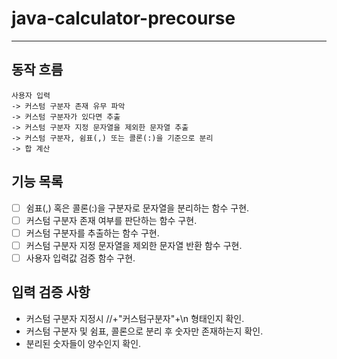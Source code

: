 # java-calculator-precourse

---
## 동작 흐름
```
사용자 입력 
-> 커스텀 구분자 존재 유무 파악 
-> 커스텀 구분자가 있다면 추출 
-> 커스텀 구분자 지정 문자열을 제외한 문자열 추출 
-> 커스텀 구분자, 쉼표(,) 또는 콜론(:)을 기준으로 분리 
-> 합 계산 
```

## 기능 목록
- [ ] 쉼표(,) 혹은 콜론(:)을 구분자로 문자열을 분리하는 함수 구현.
- [ ] 커스텀 구분자 존재 여부를 판단하는 함수 구현. 
- [ ] 커스텀 구분자를 추출하는 함수 구현.
- [ ] 커스텀 구분자 지정 문자열을 제외한 문자열 반환 함수 구현.
- [ ] 사용자 입력값 검증 함수 구현.

## 입력 검증 사항
- 커스텀 구분자 지정시 //+"커스텀구분자"+\n 형태인지 확인.
- 커스텀 구분자 및 쉼표, 콜론으로 분리 후 숫자만 존재하는지 확인.
- 분리된 숫자들이 양수인지 확인.
